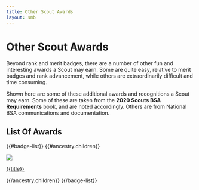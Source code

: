 ```yaml
---
title: Other Scout Awards
layout: smb
---
```


# Other Scout Awards

Beyond rank and merit badges, there are a number of other fun and interesting awards a Scout may earn. Some are quite easy, relative to merit badges and rank advancement, while others are extraordinarily difficult and time consuming.

Shown here are some of these additional awards and recognitions a Scout may earn. Some of these are taken from the **2020 Scouts BSA Requirements** book, and are noted accordingly. Others are from National BSA communications and documentation.

## List Of Awards

{{#badge-list}}
{{#ancestry.children}}
<div class="W(20%)--_sml W(25%)--l W(33%)--m W(50%)--s D(f) Fxd(c) Ai(c) P(4px)">
    <a href="{{linkPath}}">
        <img
            src="{{linkPath}}{{image}}"
            class="W(100%) H(a)"
        />
    </a>
    <p class="Fz(1.2em) Fz(1em)--s Ta(c)">
        <a href="{{linkPath}}" class="Td(n)">{{title}}</a>
    </p>
</div>
{{/ancestry.children}}
{{/badge-list}}
